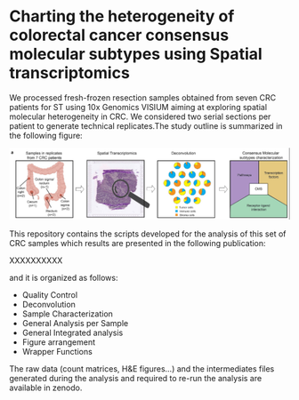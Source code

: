 # Charting the heterogeneity of colorectal cancer consensus molecular subtypes using Spatial transcriptomics

We processed fresh-frozen resection samples obtained from seven CRC patients for ST using 10x Genomics VISIUM aiming at exploring spatial molecular heterogeneity in CRC. We considered two serial sections per patient to generate technical replicates.The study outline is summarized in the following figure: 

![Study Outline](https://github.com/alberto-valdeolivas/CRC_CMS_ST/raw/main/Extras/StudyOutline.png)

This repository contains the scripts developed for the analysis of this set of CRC samples which results are presented in the following publication: 

XXXXXXXXXX

and it is organized as follows:

* Quality Control
* Deconvolution
* Sample Characterization 
* General Analysis per Sample
* General Integrated analysis
* Figure arrangement 
* Wrapper Functions

The raw data (count matrices, H&E figures...) and the intermediates files generated during the analysis and required to re-run the analysis are available in zenodo.   





